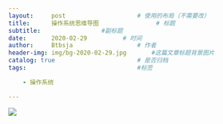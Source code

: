 ```yaml
---
layout:     post   				    # 使用的布局（不需要改）
title:      操作系统思维导图			    # 标题 
subtitle:                 #副标题
date:       2020-02-29			# 时间
author:     Btbsja					# 作者
header-img: img/bg-2020-02-29.jpg 	    #这篇文章标题背景图片
catalog: true 						# 是否归档
tags:								#标签

    - 操作系统

---
```


![](https://cdn.jsdelivr.net/gh/btbsja/btbsjaimg/img/20200302100059.png)
